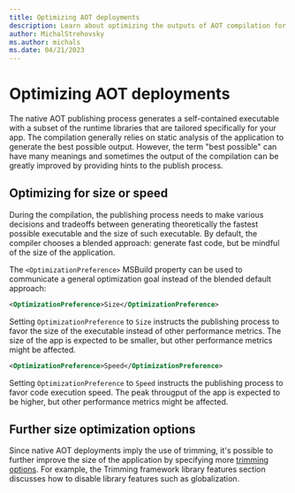 ```yaml
---
title: Optimizing AOT deployments
description: Learn about optimizing the outputs of AOT compilation for size and speed.
author: MichalStrehovsky
ms.author: michals
ms.date: 04/21/2023
---
```

# Optimizing AOT deployments

The native AOT publishing process generates a self-contained executable with a subset of the runtime libraries that are tailored specifically for your app. The compilation generally relies on static analysis of the application to generate the best possible output. However, the term "best possible" can have many meanings and sometimes the output of the compilation can be greatly improved by providing hints to the publish process.

## Optimizing for size or speed

During the compilation, the publishing process needs to make various decisions and tradeoffs between generating theoretically the fastest possible executable and the size of such executable. By default, the compiler chooses a blended approach: generate fast code, but be mindful of the size of the application.

The `<OptimizationPreference>` MSBuild property can be used to communicate a general optimization goal instead of the blended default approach:

```xml
<OptimizationPreference>Size</OptimizationPreference>
```

Setting `OptimizationPreference` to `Size` instructs the publishing process to favor the size of the executable instead of other performance metrics. The size of the app is expected to be smaller, but other performance metrics might be affected.

```xml
<OptimizationPreference>Speed</OptimizationPreference>
```

Setting `OptimizationPreference` to `Speed` instructs the publishing process to favor code execution speed. The peak througput of the app is expected to be higher, but other performance metrics might be affected.

## Further size optimization options

Since native AOT deployments imply the use of trimming, it's possible to further improve the size of the application by specifying more [trimming options](../trimming/trimming-options.md). For example, the Trimming framework library features section discusses how to disable library features such as globalization.
